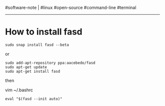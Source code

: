 #software-note |  #linux #open-source #command-line #terminal

---
# How to install fasd 
```
sudo snap install fasd --beta
```

or 

```
sudo add-apt-repository ppa:aacebedo/fasd
sudo apt-get update
sudo apt-get install fasd
```

then 

vim ~/.bashrc

```
eval "$(fasd --init auto)"
```